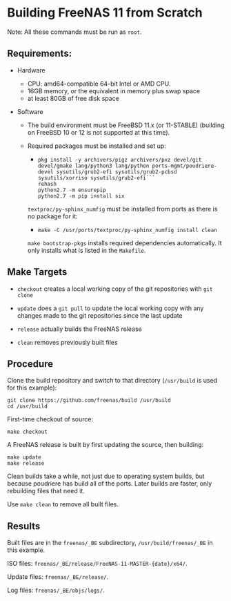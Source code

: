 # Building FreeNAS 11 from Scratch

Note: All these commands must be run as `root`.


## Requirements:

* Hardware

  * CPU: amd64-compatible 64-bit Intel or AMD CPU.
  * 16GB memory, or the equivalent in memory plus swap space
  * at least 80GB of free disk space


* Software

  * The build environment must be FreeBSD 11.x (or 11-STABLE)
    (building on FreeBSD 10 or 12 is not supported at this time).

  * Required packages must be installed and set up:

    * ```
      pkg install -y archivers/pigz archivers/pxz devel/git devel/gmake lang/python3 lang/python ports-mgmt/poudriere-devel sysutils/grub2-efi sysutils/grub2-pcbsd sysutils/xorriso sysutils/grub2-efi```
      rehash
      python2.7 -m ensurepip
      python2.7 -m pip install six
      ```

    ```textproc/py-sphinx_numfig``` must be installed from ports as there
    is no package for it:

    * ```make -C /usr/ports/textproc/py-sphinx_numfig install clean```

    ```make bootstrap-pkgs``` installs required dependencies automatically.
    It only installs what is listed in the ```Makefile```.


## Make Targets

* ```checkout``` creates a local working copy of the git repositories with
  ```git clone```

* ```update``` does a ```git pull``` to update the local working copy with
  any changes made to the git repositories since the last update

* ```release``` actually builds the FreeNAS release

* ```clean``` removes previously built files


## Procedure

Clone the build repository and switch to that directory
(```/usr/build``` is used for this example):

```
git clone https://github.com/freenas/build /usr/build
cd /usr/build
```


First-time checkout of source:

```
make checkout
```


A FreeNAS release is built by first updating the source, then building:

```
make update
make release
```

Clean builds take a while, not just due to operating system builds, but
because poudriere has build all of the ports. Later builds are faster,
only rebuilding files that need it.

Use ```make clean``` to remove all built files.


## Results

Built files are in the ```freenas/_BE``` subdirectory,
```/usr/build/freenas/_BE``` in this example.

ISO files: ```freenas/_BE/release/FreeNAS-11-MASTER-{date}/x64/```.

Update files: ```freenas/_BE/release/```.

Log files: ```freenas/_BE/objs/logs/```.
